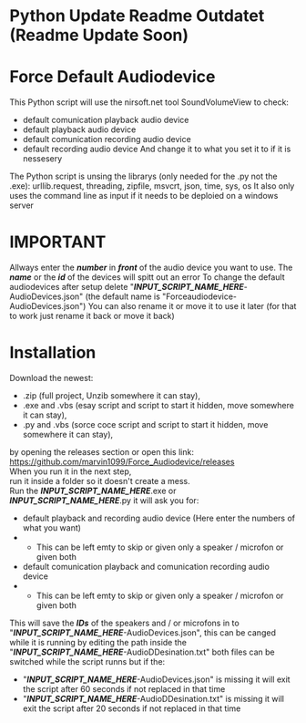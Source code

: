 # Python Update Readme Outdatet (Readme Update Soon)
# Force Default Audiodevice
This Python script will use the nirsoft.net tool SoundVolumeView to check:
- default comunication playback audio device
- default playback audio device
- default comunication recording audio device
- default recording audio device
And change it to what you set it to if it is nessesery

The Python script is unsing the librarys (only needed for the .py not the .exe):
urllib.request, threading, zipfile, msvcrt, json, time, sys, os
It also only uses the command line as input if it needs to be deploied on a windows server 

# IMPORTANT
Allways enter the ***number*** in ***front*** of the audio device you want to use.
The ***name*** or the ***id*** of the devices will spitt out an error
To change the default audiodevices after setup delete 
"***INPUT_SCRIPT_NAME_HERE***-AudioDevices.json" (the default name is "Forceaudiodevice-AudioDevices.json")
You can also rename it or move it to use it later (for that to work just rename it back or move it back)

# Installation
Download the newest:
- .zip (full project, Unzib somewhere it can stay),
- .exe and .vbs (esay script and script to start it hidden, move somewhere it can stay), 
- .py and .vbs (sorce coce script and script to start it hidden, move somewhere it can stay), 

by opening the releases section or open this link:
https://github.com/marvin1099/Force_Audiodevice/releases  
When you run it in the next step,  
run it inside a folder so it doesn't create a mess.   
Run the ***INPUT_SCRIPT_NAME_HERE***.exe or ***INPUT_SCRIPT_NAME_HERE***.py it will ask you for:
- default playback and recording audio device (Here enter the numbers of what you want)
- - This can be left emty to skip or given only a speaker / microfon or given both
- default comunication playback and comunication recording audio device
- - This can be left emty to skip or given only a speaker / microfon or given both

This will save the ***IDs*** of the speakers and / or microfons in to "***INPUT_SCRIPT_NAME_HERE***-AudioDevices.json",
this can be canged while it is running by editing the path inside the "***INPUT_SCRIPT_NAME_HERE***-AudioDDesination.txt"
both files can be switched while the script runns but if the:
- "***INPUT_SCRIPT_NAME_HERE***-AudioDevices.json" is missing it will exit the script after 60 seconds if not replaced in that time
- "***INPUT_SCRIPT_NAME_HERE***-AudioDDesination.txt" is missing it will exit the script after 20 seconds if not replaced in that time
